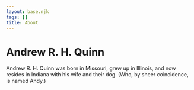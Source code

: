 ```yaml
---
layout: base.njk
tags: []
title: About
---
```


# Andrew R. H. Quinn

Andrew R. H. Quinn was born in Missouri, grew up in Illinois, and now resides in Indiana with his wife and their dog. (Who, by sheer coincidence, is named Andy.)
